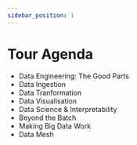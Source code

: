 ```yaml
---
sidebar_position: 1
---
```


# Tour Agenda
* Data Engineering: The Good Parts
* Data Ingestion
* Data Tranformation
* Data Visualisation
* Data Science & Interpretability
* Beyond the Batch
* Making Big Data Work
* Data Mesh
